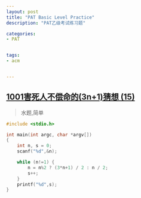 ```yaml
---
layout: post
title: "PAT Basic Level Practice"
description: "PAT乙级考试练习题"

categories:
- PAT


tags:
- acm 


---
```


## [1001害死人不偿命的(3n+1)猜想 (15)][1001]

> 
> 水题,简单
> 

```C
#include <stdio.h>

int main(int argc, char *argv[]) 
{
    int n, s = 0;
    scanf("%d",&n);

    while (n!=1) {
        n = n%2 ? (3*n+1) / 2 : n / 2;
        s++;
    }
    printf("%d",s);
}
```

[1001]:http://www.patest.cn/contests/pat-b-practise/1001

